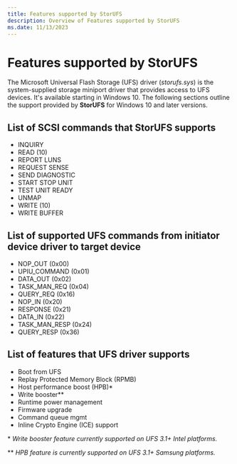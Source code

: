 ```yaml
---
title: Features supported by StorUFS
description: Overview of Features supported by StorUFS
ms.date: 11/13/2023
---
```


# Features supported by StorUFS

The Microsoft Universal Flash Storage (UFS) driver (*storufs.sys*) is the system-supplied storage miniport driver that provides access to UFS devices. It's available starting in Windows 10. The following sections outline the support provided by **StorUFS** for Windows 10 and later versions.

## List of SCSI commands that StorUFS supports

* INQUIRY
* READ (10)
* REPORT LUNS
* REQUEST SENSE
* SEND DIAGNOSTIC
* START STOP UNIT
* TEST UNIT READY
* UNMAP
* WRITE (10)
* WRITE BUFFER

## List of supported UFS commands from initiator device driver to target device

* NOP_OUT        (0x00)
* UPIU_COMMAND   (0x01)
* DATA_OUT       (0x02)
* TASK_MAN_REQ   (0x04)
* QUERY_REQ      (0x16)
* NOP_IN         (0x20)
* RESPONSE       (0x21)
* DATA_IN        (0x22)
* TASK_MAN_RESP  (0x24)
* QUERY_RESP     (0x36)

## List of features that UFS driver supports

* Boot from UFS
* Replay Protected Memory Block (RPMB)
* Host performance boost (HPB)*
* Write booster**
* Runtime power management
* Firmware upgrade
* Command queue mgmt
* Inline Crypto Engine (ICE) support

\* *Write booster feature currently supported on UFS 3.1+ Intel platforms.*

\** *HPB feature is currently supported on UFS 3.1+ Samsung platforms.*
